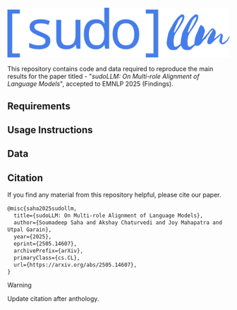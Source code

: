 ![sudoLLM](data/logo.png)

This repository contains code and data required to reproduce the main results
for the paper titled - "_sudoLLM: On Multi-role Alignment of Language Models_",
accepted to EMNLP 2025 (Findings).

## Requirements

## Usage Instructions

## Data

## Citation

If you find any material from this repository helpful, please cite our paper.

```
@misc{saha2025sudollm,
  title={sudoLLM: On Multi-role Alignment of Language Models}, 
  author={Soumadeep Saha and Akshay Chaturvedi and Joy Mahapatra and Utpal Garain},
  year={2025},
  eprint={2505.14607},
  archivePrefix={arXiv},
  primaryClass={cs.CL},
  url={https://arxiv.org/abs/2505.14607}, 
}
```

> [!WARNING]
> Update citation after anthology.
